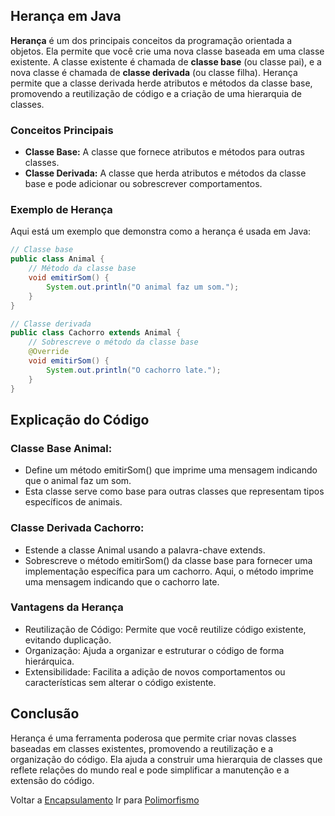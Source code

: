 ## Herança em Java

**Herança** é um dos principais conceitos da programação orientada a objetos. Ela permite que você crie uma nova classe baseada em uma classe existente. A classe existente é chamada de **classe base** (ou classe pai), e a nova classe é chamada de **classe derivada** (ou classe filha). Herança permite que a classe derivada herde atributos e métodos da classe base, promovendo a reutilização de código e a criação de uma hierarquia de classes.

### Conceitos Principais

- **Classe Base:** A classe que fornece atributos e métodos para outras classes.
- **Classe Derivada:** A classe que herda atributos e métodos da classe base e pode adicionar ou sobrescrever comportamentos.

### Exemplo de Herança

Aqui está um exemplo que demonstra como a herança é usada em Java:

```java
// Classe base
public class Animal {
    // Método da classe base
    void emitirSom() {
        System.out.println("O animal faz um som.");
    }
}

// Classe derivada
public class Cachorro extends Animal {
    // Sobrescreve o método da classe base
    @Override
    void emitirSom() {
        System.out.println("O cachorro late.");
    }
}
```

## Explicação do Código

### Classe Base Animal:

* Define um método emitirSom() que imprime uma mensagem indicando que o animal faz um som.
* Esta classe serve como base para outras classes que representam tipos específicos de animais.
### Classe Derivada Cachorro:

* Estende a classe Animal usando a palavra-chave extends.
* Sobrescreve o método emitirSom() da classe base para fornecer uma implementação específica para um cachorro. Aqui, o método imprime uma mensagem indicando que o cachorro late.
### Vantagens da Herança
* Reutilização de Código: Permite que você reutilize código existente, evitando duplicação.
* Organização: Ajuda a organizar e estruturar o código de forma hierárquica.
* Extensibilidade: Facilita a adição de novos comportamentos ou características sem alterar o código existente.
## Conclusão
Herança é uma ferramenta poderosa que permite criar novas classes baseadas em classes existentes, promovendo a reutilização e a organização do código. Ela ajuda a construir uma hierarquia de classes que reflete relações do mundo real e pode simplificar a manutenção e a extensão do código.


Voltar a [Encapsulamento](Encapsulamento.md) Ir para [Polimorfismo](Polimorfismo.md)